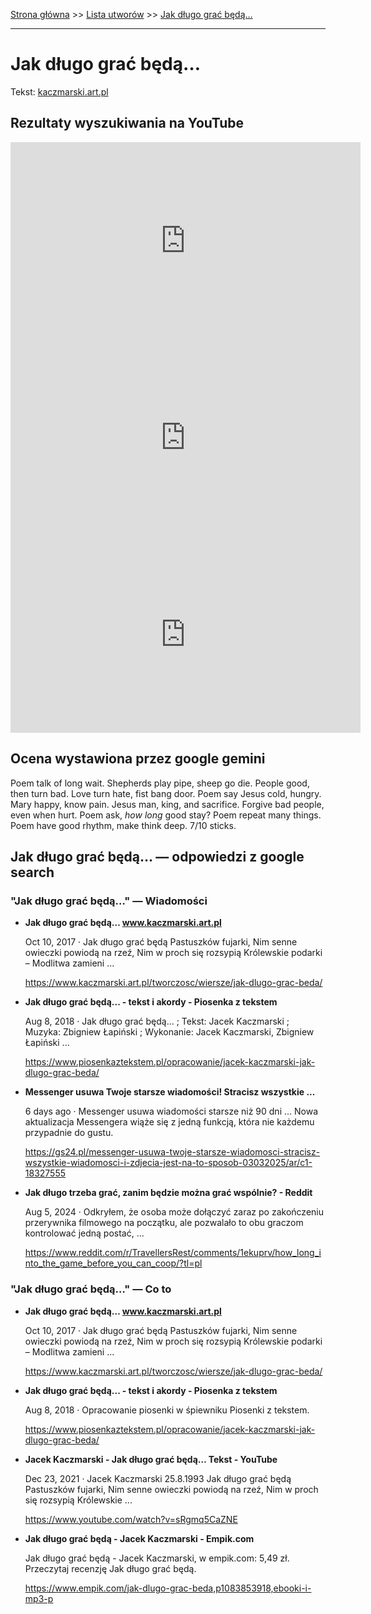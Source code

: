 [Strona główna](../index.md) >> [Lista utworów](../list.md) >> [Jak długo grać będą…](181.md)

---

# Jak długo grać będą…

Tekst: [kaczmarski.art.pl](https://www.kaczmarski.art.pl/tworczosc/wiersze/jak-dlugo-grac-beda/)

## Rezultaty wyszukiwania na YouTube

<iframe width="560" height="315" src="https://www.youtube.com/embed/GQa9gBo27-w?si=IdontcarewhotheIRSsendsImnotpayingtaxes" title="YouTube video player" frameborder="0" allow="accelerometer; autoplay; clipboard-write; encrypted-media; gyroscope; picture-in-picture; web-share" referrerpolicy="strict-origin-when-cross-origin" allowfullscreen></iframe>

<iframe width="560" height="315" src="https://www.youtube.com/embed/sRgmq5CaZNE?si=IdontcarewhotheIRSsendsImnotpayingtaxes" title="YouTube video player" frameborder="0" allow="accelerometer; autoplay; clipboard-write; encrypted-media; gyroscope; picture-in-picture; web-share" referrerpolicy="strict-origin-when-cross-origin" allowfullscreen></iframe>

<iframe width="560" height="315" src="https://www.youtube.com/embed/Kti70ova97w?si=IdontcarewhotheIRSsendsImnotpayingtaxes" title="YouTube video player" frameborder="0" allow="accelerometer; autoplay; clipboard-write; encrypted-media; gyroscope; picture-in-picture; web-share" referrerpolicy="strict-origin-when-cross-origin" allowfullscreen></iframe>

## Ocena wystawiona przez google gemini

Poem talk of long wait. Shepherds play pipe, sheep go die. People good, then turn bad. Love turn hate, fist bang door. Poem say Jesus cold, hungry. Mary happy, know pain. Jesus man, king, and sacrifice. Forgive bad people, even when hurt. Poem ask, *how long* good stay? Poem repeat many things. Poem have good rhythm, make think deep. 7/10 sticks.


## Jak długo grać będą… — odpowiedzi z google search

### "Jak długo grać będą…" — Wiadomości

- **Jak długo grać będą… www.kaczmarski.art.pl**

    Oct 10, 2017  ·  Jak długo grać będą Pastuszków fujarki, Nim senne owieczki powiodą na rzeź, Nim w proch się rozsypią Królewskie podarki – Modlitwa zamieni ... 

   <https://www.kaczmarski.art.pl/tworczosc/wiersze/jak-dlugo-grac-beda/>
- **Jak długo grać będą... - tekst i akordy - Piosenka z tekstem**

    Aug 8, 2018  ·  Jak długo grać będą... ; Tekst: Jacek Kaczmarski ; Muzyka: Zbigniew Łapiński ; Wykonanie: Jacek Kaczmarski, Zbigniew Łapiński ... 

   <https://www.piosenkaztekstem.pl/opracowanie/jacek-kaczmarski-jak-dlugo-grac-beda/>
- **Messenger usuwa Twoje starsze wiadomości! Stracisz wszystkie ...**

    6 days ago  ·  Messenger usuwa wiadomości starsze niż 90 dni ... Nowa aktualizacja Messengera wiąże się z jedną funkcją, która nie każdemu przypadnie do gustu. 

   <https://gs24.pl/messenger-usuwa-twoje-starsze-wiadomosci-stracisz-wszystkie-wiadomosci-i-zdjecia-jest-na-to-sposob-03032025/ar/c1-18327555>
- **Jak długo trzeba grać, zanim będzie można grać wspólnie? - Reddit**

    Aug 5, 2024  ·  Odkryłem, że osoba może dołączyć zaraz po zakończeniu przerywnika filmowego na początku, ale pozwalało to obu graczom kontrolować jedną postać, ... 

   <https://www.reddit.com/r/TravellersRest/comments/1ekuprv/how_long_into_the_game_before_you_can_coop/?tl=pl>

### "Jak długo grać będą…" — Co to

- **Jak długo grać będą… www.kaczmarski.art.pl**

    Oct 10, 2017  ·  Jak długo grać będą Pastuszków fujarki, Nim senne owieczki powiodą na rzeź, Nim w proch się rozsypią Królewskie podarki – Modlitwa zamieni ... 

   <https://www.kaczmarski.art.pl/tworczosc/wiersze/jak-dlugo-grac-beda/>
- **Jak długo grać będą... - tekst i akordy - Piosenka z tekstem**

    Aug 8, 2018  ·  Opracowanie piosenki w śpiewniku Piosenki z tekstem. 

   <https://www.piosenkaztekstem.pl/opracowanie/jacek-kaczmarski-jak-dlugo-grac-beda/>
- **Jacek Kaczmarski - Jak długo grać będą…  Tekst - YouTube**

    Dec 23, 2021  ·  Jacek Kaczmarski 25.8.1993 Jak długo grać będą Pastuszków fujarki, Nim senne owieczki powiodą na rzeź, Nim w proch się rozsypią Królewskie ... 

   <https://www.youtube.com/watch?v=sRgmq5CaZNE>
- **Jak długo grać będą - Jacek Kaczmarski - Empik.com**

    Jak długo grać będą - Jacek Kaczmarski, w empik.com: 5,49 zł. Przeczytaj recenzję Jak długo grać będą. 

   <https://www.empik.com/jak-dlugo-grac-beda,p1083853918,ebooki-i-mp3-p>

